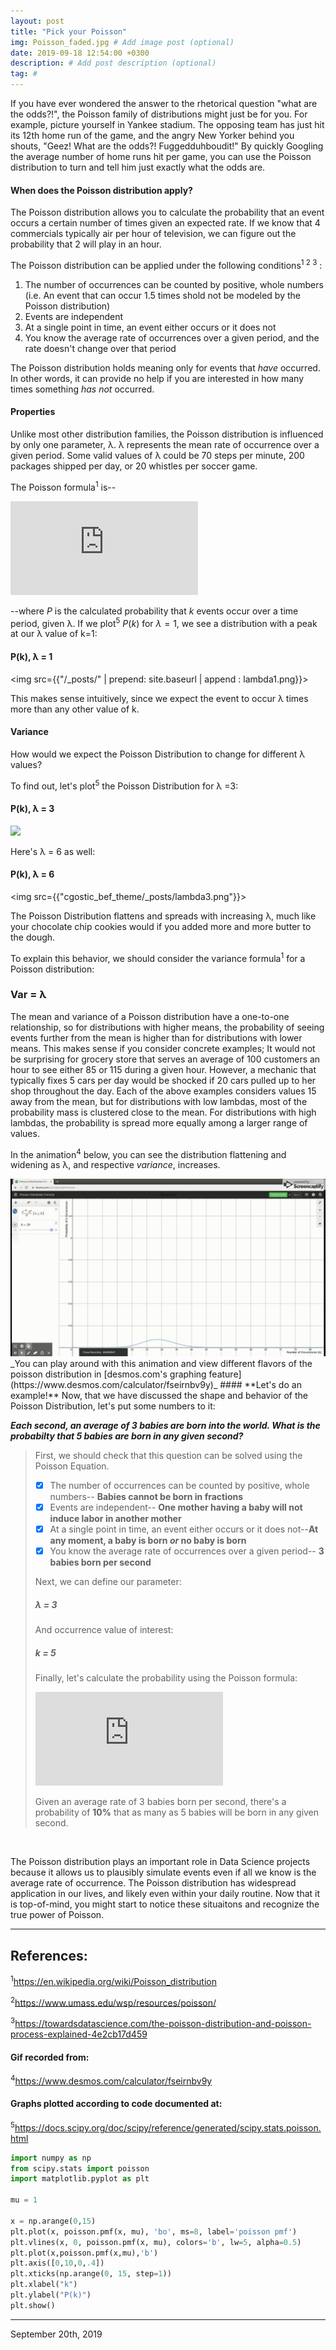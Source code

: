 ```yaml
---
layout: post
title: "Pick your Poisson"
img: Poisson_faded.jpg # Add image post (optional)
date: 2019-09-18 12:54:00 +0300
description: # Add post description (optional)
tag: #
---
```


If you have ever wondered the answer to the rhetorical question "what are the odds?!", the Poisson family of distributions might just be for you. For example, picture yourself in Yankee stadium. The opposing team has just hit its 12th home run of the game, and the angry New Yorker behind you shouts, "Geez! What are the odds?! Fuggedduhboudit!" By quickly Googling the average number of home runs hit per game, you can use the Poisson distribution to turn and tell him just exactly what the odds are.

#### **When does the Poisson distribution apply?**

The Poisson distribution allows you to calculate the probability that an event occurs a certain number of times given an expected rate. If we know that 4 commercials typically air per hour of television, we can figure out the probability that 2 will play in an hour.

The Poisson distribution can be applied under the following conditions<sup>1 2 3</sup> :

1. The number of occurrences can be counted by positive, whole numbers (i.e. An event that can occur 1.5 times shold not be modeled by the Poisson distribution)
2. Events are independent
3. At a single point in time, an event either occurs or it does not
4. You know the average rate of occurrences over a given period, and the rate doesn't change over that period

The Poisson distribution holds meaning only for events that _have_ occurred. In other words, it can provide no help if you are interested in how many times something _has not_ occurred. 

#### **Properties**
Unlike most other distribution families, the Poisson distribution is influenced by only one parameter, λ. λ represents the mean rate of occurrence over a given period. Some valid values of λ could be 70 steps per minute, 200 packages shipped per day, or 20 whistles per soccer game.

The Poisson formula<sup>1</sup> is--

![equation](https://latex.codecogs.com/gif.latex?%24%24P%28k%29%20%3D%20e%5E%7B-%5Clambda%7D%5Cfrac%7B%5Clambda%5Ek%7D%7Bk%21%7D%24%24)

--where $P$ is the calculated probability that $k$ events occur over a time period, given λ. If we plot<sup>5</sup> $P(k)$ for $\lambda = 1$, we see a distribution with a peak at our λ value of k=1:

#### P(k), λ = 1
<img src={{"/_posts/" | prepend: site.baseurl | append : lambda1.png}}>

This makes sense intuitively, since we expect the event to occur λ times more than any other value of k. 

#### **Variance**
How would we expect the Poisson Distribution to change for different λ values?

To find out, let's plot<sup>5</sup> the Poisson Distribution for λ =3:

#### P(k), λ = 3
<img src="cgostic_bef_theme/_posts/lambda3.png">

Here's λ = 6 as well:

#### P(k), λ = 6
<img src={{"cgostic_bef_theme/_posts/lambda3.png"}}>

The Poisson Distribution flattens and spreads with increasing λ, much like your chocolate chip cookies would if you added more and more butter to the dough. 

To explain this behavior, we should consider the variance formula<sup>1</sup> for a Poisson distribution:


### Var = λ


The mean and variance of a Poisson distribution have a one-to-one relationship, so for distributions with higher means, the probability of seeing events further from the mean is higher than for distributions with lower means. This makes sense if you consider concrete examples; It would not be surprising for grocery store that serves an average of 100 customers an hour to see either 85 or 115 during a given hour. However, a mechanic that typically fixes 5 cars per day would be shocked if 20 cars pulled up to her shop throughout the day. Each of the above examples considers values 15 away from the mean, but for distributions with low lambdas, most of the probability mass is clustered close to the mean. For distributions with high lambdas, the probability is spread more equally among a larger range of values.

In the animation<sup>4</sup> below, you can see the distribution flattening and widening as λ, and respective $variance$, increases. 

<img src="https://github.com/cgostic/cgostic_bef_theme/blob/master/_posts/Poisson.gif">
_You can play around with this animation and view different flavors of the poisson distribution in [desmos.com's graphing feature](https://www.desmos.com/calculator/fseirnbv9y)_   
#### **Let's do an example!**
Now, that we have discussed the shape and behavior of the Poisson Distribution, let's put some numbers to it: 

**_Each second, an average of 3 babies are born into the world. What is the probabilty that 5 babies are born in any given second?_**


>First, we should check that this question can be solved using the Poisson Equation.
>- [x] The number of occurrences can be counted by positive, whole numbers-- <b>Babies cannot be born in fractions</b>
>- [x] Events are independent-- <b>One mother having a baby will not induce labor in another mother</b>
>- [x] At a single point in time, an event either occurs or it does not--<b>At any moment, a baby is born _or_ no baby is born</b>
>- [x] You know the average rate of occurrences over a given period-- <b>3 babies born per second</b>
>
>Next, we can define our parameter:
>
>##### λ = 3 
>
>And occurrence value of interest:
>
>##### k = 5
>
>Finally, let's calculate the probability using the Poisson formula:
>
>![equation](https://latex.codecogs.com/gif.latex?P%285%29%20%3D%20e%5E%7B-3%7D%5Cfrac%7B3%5E%7B5%7D%7D%7B5%21%7D%20%3D%20.10)
>
>Given an average rate of 3 babies born per second, there's a probability of **10%** that as many as 5 babies will be born in any given second. 

&nbsp;
&nbsp;

The Poisson distribution plays an important role in Data Science projects because it allows us to plausibly simulate events even if all we know is the average rate of occurrence. The Poisson distribution has widespread application in our lives, and likely even within your daily routine. Now that it is top-of-mind, you might start to notice these situaitons and recognize the true power of Poisson.

---

## References:

<sup>1</sup>https://en.wikipedia.org/wiki/Poisson_distribution

<sup>2</sup>https://www.umass.edu/wsp/resources/poisson/

<sup>3</sup>https://towardsdatascience.com/the-poisson-distribution-and-poisson-process-explained-4e2cb17d459

#### Gif recorded from:

<sup>4</sup>https://www.desmos.com/calculator/fseirnbv9y 

#### Graphs plotted according to code documented at:

<sup>5</sup>https://docs.scipy.org/doc/scipy/reference/generated/scipy.stats.poisson.html

```Python
import numpy as np
from scipy.stats import poisson
import matplotlib.pyplot as plt

mu = 1

x = np.arange(0,15)
plt.plot(x, poisson.pmf(x, mu), 'bo', ms=8, label='poisson pmf')
plt.vlines(x, 0, poisson.pmf(x, mu), colors='b', lw=5, alpha=0.5)
plt.plot(x,poisson.pmf(x,mu),'b')
plt.axis([0,10,0,.4])
plt.xticks(np.arange(0, 15, step=1))
plt.xlabel("k")
plt.ylabel("P(k)")
plt.show()
```
---
September 20th, 2019
